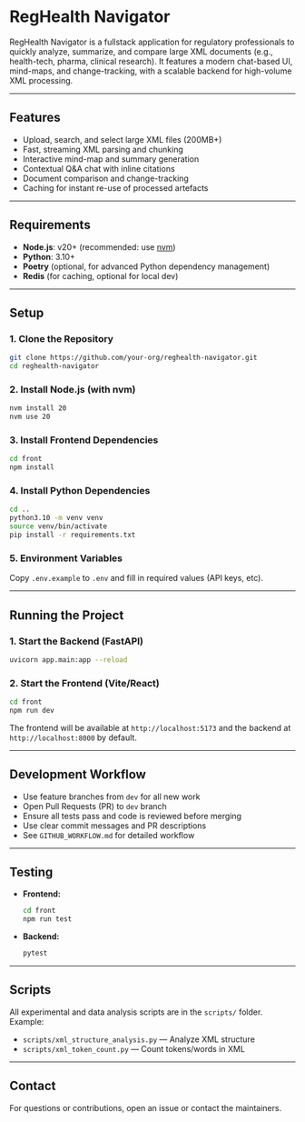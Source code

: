 # RegHealth Navigator

RegHealth Navigator is a fullstack application for regulatory professionals to quickly analyze, summarize, and compare large XML documents (e.g., health-tech, pharma, clinical research). It features a modern chat-based UI, mind-maps, and change-tracking, with a scalable backend for high-volume XML processing.

---

## Features
- Upload, search, and select large XML files (200MB+)
- Fast, streaming XML parsing and chunking
- Interactive mind-map and summary generation
- Contextual Q&A chat with inline citations
- Document comparison and change-tracking
- Caching for instant re-use of processed artefacts

---

## Requirements
- **Node.js**: v20+ (recommended: use [nvm](https://github.com/nvm-sh/nvm))
- **Python**: 3.10+
- **Poetry** (optional, for advanced Python dependency management)
- **Redis** (for caching, optional for local dev)

---

## Setup

### 1. Clone the Repository
```bash
git clone https://github.com/your-org/reghealth-navigator.git
cd reghealth-navigator
```

### 2. Install Node.js (with nvm)
```bash
nvm install 20
nvm use 20
```

### 3. Install Frontend Dependencies
```bash
cd front
npm install
```

### 4. Install Python Dependencies
```bash
cd ..
python3.10 -m venv venv
source venv/bin/activate
pip install -r requirements.txt
```

### 5. Environment Variables
Copy `.env.example` to `.env` and fill in required values (API keys, etc).

---

## Running the Project

### 1. Start the Backend (FastAPI)
```bash
uvicorn app.main:app --reload
```

### 2. Start the Frontend (Vite/React)
```bash
cd front
npm run dev
```

The frontend will be available at `http://localhost:5173` and the backend at `http://localhost:8000` by default.

---

## Development Workflow
- Use feature branches from `dev` for all new work
- Open Pull Requests (PR) to `dev` branch
- Ensure all tests pass and code is reviewed before merging
- Use clear commit messages and PR descriptions
- See `GITHUB_WORKFLOW.md` for detailed workflow

---

## Testing
- **Frontend:**
  ```bash
  cd front
  npm run test
  ```
- **Backend:**
  ```bash
  pytest
  ```

---

## Scripts
All experimental and data analysis scripts are in the `scripts/` folder. Example:
- `scripts/xml_structure_analysis.py` — Analyze XML structure
- `scripts/xml_token_count.py` — Count tokens/words in XML

---

## Contact
For questions or contributions, open an issue or contact the maintainers. 